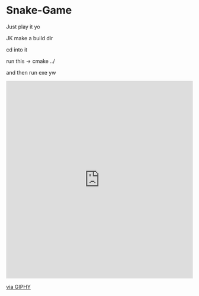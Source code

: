 # Snake-Game

Just play it yo

JK make a build dir

cd into it

run this -> cmake ../

and then run exe yw
<div style="width:100%;height:0;padding-bottom:106%;position:relative;"><iframe src="https://giphy.com/embed/9ph10YIn4glnEIpXzT" width="100%" height="100%" style="position:absolute" frameBorder="0" class="giphy-embed" allowFullScreen></iframe></div><p><a href="https://giphy.com/gifs/9ph10YIn4glnEIpXzT">via GIPHY</a></p>
